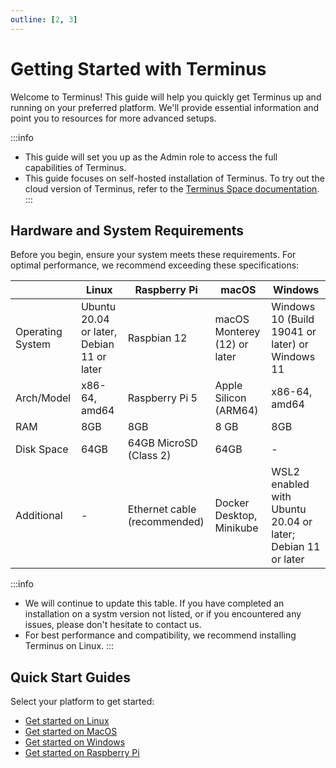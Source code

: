 ```yaml
---
outline: [2, 3]
---
```


# Getting Started with Terminus

Welcome to Terminus! This guide will help you quickly get Terminus up and running on your preferred platform. We'll provide essential information and point you to resources for more advanced setups.

:::info
- This guide will set you up as the Admin role to access the full capabilities of Terminus.
- This guide focuses on self-hosted installation of Terminus. To try out the cloud version of Terminus, refer to the [Terminus Space documentation](../../../how-to/space/host/create-terminus.md).
:::

## Hardware and System Requirements 

Before you begin, ensure your system meets these requirements. For optimal performance, we recommend exceeding these specifications:


| | Linux | Raspberry Pi | macOS | Windows |
|---|---|---|---|---|
| Operating System | Ubuntu 20.04 or later, Debian 11 or later | Raspbian 12 | macOS Monterey (12) or later | Windows 10 (Build 19041 or later) or Windows 11  |
| Arch/Model | x86-64, amd64 | Raspberry Pi 5  | Apple Silicon (ARM64) | x86-64, amd64 |
| RAM | 8GB | 8GB | 8 GB | 8GB |
| Disk Space | 64GB | 64GB MicroSD (Class 2) | 64GB | - |
| Additional | - | Ethernet cable (recommended) | Docker Desktop, Minikube | WSL2 enabled with Ubuntu 20.04 or later; Debian 11 or later |

:::info
- We will continue to update this table. If you have completed an installation on a systm version not listed, or if you encountered any issues, please don't hesitate to contact us.
- For best performance and compatibility, we recommend installing Terminus on Linux. 
:::

## Quick Start Guides

Select your platform to get started:

- [Get started on Linux](linux.md)
- [Get started on MacOS](mac.md)
- [Get started on Windows](windows.md)
- [Get started on Raspberry Pi](raspberry.md)

